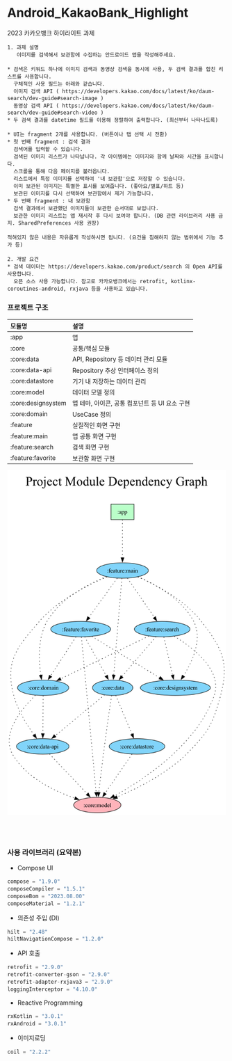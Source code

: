 # Android_KakaoBank_Highlight
 2023 카카오뱅크 하이라이트 과제

```
1. 과제 설명
   이미지를 검색해서 보관함에 수집하는 안드로이드 앱을 작성해주세요.

* 검색은 키워드 하나에 이미지 검색과 동영상 검색을 동시에 사용, 두 검색 결과를 합친 리스트를 사용합니다.
  구체적인 사용 필드는 아래와 같습니다.
  이미지 검색 API ( https://developers.kakao.com/docs/latest/ko/daum-search/dev-guide#search-image )
  동영상 검색 API ( https://developers.kakao.com/docs/latest/ko/daum-search/dev-guide#search-video )
* 두 검색 결과를 datetime 필드를 이용해 정렬하여 출력합니다. (최신부터 나타나도록)

* UI는 fragment 2개를 사용합니다. (버튼이나 탭 선택 시 전환)
* 첫 번째 fragment : 검색 결과
  검색어를 입력할 수 있습니다.
  검색된 이미지 리스트가 나타납니다. 각 아이템에는 이미지와 함께 날짜와 시간을 표시합니다.
  스크롤을 통해 다음 페이지를 불러옵니다.
  리스트에서 특정 이미지를 선택하여 '내 보관함'으로 저장할 수 있습니다.
  이미 보관된 이미지는 특별한 표시를 보여줍니다. (좋아요/별표/하트 등)
  보관된 이미지를 다시 선택하여 보관함에서 제거 가능합니다.
* 두 번째 fragment : 내 보관함
  검색 결과에서 보관했던 이미지들이 보관한 순서대로 보입니다.
  보관한 이미지 리스트는 앱 재시작 후 다시 보여야 합니다. (DB 관련 라이브러리 사용 금지. SharedPreferences 사용 권장)

적혀있지 않은 내용은 자유롭게 작성하시면 됩니다. (요건을 침해하지 않는 범위에서 기능 추가 등)

2. 개발 요건
* 검색 데이터는 https://developers.kakao.com/product/search 의 Open API를 사용합니다.
  오픈 소스 사용 가능합니다. 참고로 카카오뱅크에서는 retrofit, kotlinx-coroutines-android, rxjava 등을 사용하고 있습니다.
```

### 프로젝트 구조

|        모듈명        |                     설명                    |
|:-------------------|:-------------------------------------------|
| :app               | 앱                                         |
| :core              | 공통/핵심 모듈                                |
| :core:data         | API, Repository 등 데이터 관리 모듈            |
| :core:data-api     | Repository 추상 인터페이스 정의                 |
| :core:datastore    | 기기 내 저장하는 데이터 관리                     |
| :core:model        | 데이터 모델 정의                              |
| :core:designsystem | 앱 테마, 아이콘, 공통 컴포넌트 등 UI 요소 구현      |
| :core:domain       | UseCase 정의                               |
| :feature           | 실질적인 화면 구현                             |
| :feature:main      | 앱 공통 화면 구현                              |
| :feature:search    | 검색 화면 구현                                |
| :feature:favorite  | 보관함 화면 구현                               |


![멀티모듈 프로젝트 구조](https://github.com/somnwal/Android_KakaoBank_Highlight/blob/main/project.png?raw=true)

<br/><br/>

### 사용 라이브러리 (요약본)

- Compose UI
```kotlin
compose = "1.9.0"
composeCompiler = "1.5.1"
composeBom = "2023.08.00"
composeMaterial = "1.2.1"
```

- 의존성 주입 (DI)
```kotlin
hilt = "2.48"
hiltNavigationCompose = "1.2.0"
```

- API 호출
```kotlin
retrofit = "2.9.0"
retrofit-converter-gson = "2.9.0"
retrofit-adapter-rxjava3 = "2.9.0"
loggingInterceptor = "4.10.0"
```

- Reactive Programming
```kotlin
rxKotlin = "3.0.1"
rxAndroid = "3.0.1"
```

- 이미지로딩
```kotlin
coil = "2.2.2"
```
